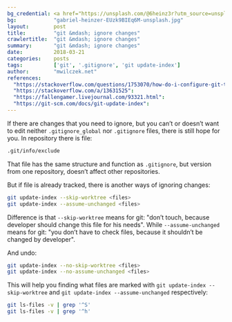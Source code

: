```yaml
---
bg_credential: <a href="https://unsplash.com/@6heinz3r?utm_source=unsplash&utm_medium=referral&utm_content=creditCopyText">Gabriel Heinzer</a> on <a href="https://unsplash.com/s/photos/git?utm_source=unsplash&utm_medium=referral&utm_content=creditCopyText">Unsplash</a>
bg:            "gabriel-heinzer-EUzk9BIEq6M-unsplash.jpg"
layout:        post
title:         "git &mdash; ignore changes"
crawlertitle:  "git &mdash; ignore changes"
summary:       "git &mdash; ignore changes"
date:          2018-03-21
categories:    posts
tags:          ['git', '.gitignore', 'git update-index']
author:        "mwilczek.net"
references:
  "https://stackoverflow.com/questions/1753070/how-do-i-configure-git-to-ignore-some-files-locally":
  "https://stackoverflow.com/a/13631525":
  "https://fallengamer.livejournal.com/93321.html":
  "https://git-scm.com/docs/git-update-index":
---
```


If there are changes that you need to ignore, but you can’t or doesn’t want to edit neither
`.gitignore_global` nor `.gitignore` files, there is still hope for you. In repository there is file:

```bash
.git/info/exclude
```

That file has the same structure and function as `.gitignore`, but version from one repository,
doesn’t affect other repositories.

But if file is already tracked, there is another ways of ignoring changes:

```bash
git update-index --skip-worktree <files>
git update-index --assume-unchanged <files>
```

Difference is that `--skip-worktree` means for git: "don’t touch, because developer should change this
file for his needs". While `--assume-unchanged` means for git: "you don’t have to check files,
because it shouldn’t be changed by developer".

And undo:

```bash
git update-index --no-skip-worktree <files>
git update-index --no-assume-unchanged <files>
```

This will help you finding what files are marked with `git update-index --skip-worktree` and
`git update-index --assume-unchanged` respectively:

```bash
git ls-files -v | grep '^S'
git ls-files -v | grep '^h'
```
